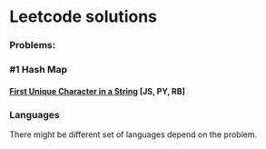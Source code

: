 # Leetcode solutions

### Problems:

### #1 Hash Map
#### [First Unique Character in a String](https://leetcode.com/problems/first-unique-character-in-a-string/) [JS, PY, RB]

### Languages

There might be different set of languages depend on the problem.
